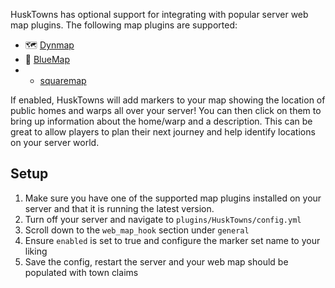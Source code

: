 HuskTowns has optional support for integrating with popular server web map plugins. The following map plugins are supported:
* 🗺️ [Dynmap](https://github.com/webbukkit/dynmap) 
* 💙 [BlueMap](https://www.spigotmc.org/resources/bluemap.83557/)
* -  [squaremap](https://modrinth.com/plugin/squaremap)

If enabled, HuskTowns will add markers to your map showing the location of public homes and warps all over your server! You can then click on them to bring up information about the home/warp and a description. This can be great to allow players to plan their next journey and help identify locations on your server world.

## Setup
1. Make sure you have one of the supported map plugins installed on your server and that it is running the latest version.
2. Turn off your server and navigate to `plugins/HuskTowns/config.yml`
3. Scroll down to the `web_map_hook` section under `general`
4. Ensure `enabled` is set to true and configure the marker set name to your liking
5. Save the config, restart the server and your web map should be populated with town claims